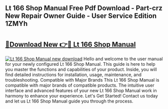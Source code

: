 ## Lt 166 Shop Manual Free Pdf Download - Part-crz New Repair Owner Guide - User Service Edition 1ZMYh

# <h2><a href="http://bc65573.oget.top/?id=Lt+166+Shop+Manual">🔗Download New 👉🔴 Lt 166 Shop Manual</a></h2>

[![Lt 166 Shop Manual new download](https://i.imgur.com/5g1atiW.png)](http://bc65573.oget.top/?id=Lt+166+Shop+Manual)
Hello and welcome to the user manual for your newly configured Lt 166 Shop Manual. This guide is here to help you master the functions and capabilities of your product. Inside, you will find detailed instructions for installation, usage, maintenance, and troubleshooting. Compatible with Major Brands This Lt 166 Shop Manual is compatible with major brands of compatible products. The intuitive user interface and advanced features of your new Lt 166 Shop Manual work in harmony to enhance your experience. Let's Get Started! Contact us today and let us Lt 166 Shop Manual guide you through the process.

